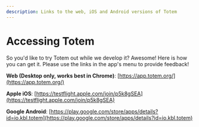 ```yaml
---
description: Links to the web, iOS and Android versions of Totem
---
```


# Accessing Totem

So you'd like to try Totem out while we develop it? Awesome! Here is how you can get it. Please use the links in the app's menu to provide feedback!

**Web (Desktop only, works best in Chrome)**: [https://app.totem.org/](https://app.totem.org/)

**Apple iOS**: [https://testflight.apple.com/join/p5k8gSEA](https://testflight.apple.com/join/p5k8gSEA)

**Google Android**: [https://play.google.com/store/apps/details?id=io.kbl.totem](https://play.google.com/store/apps/details?id=io.kbl.totem)
